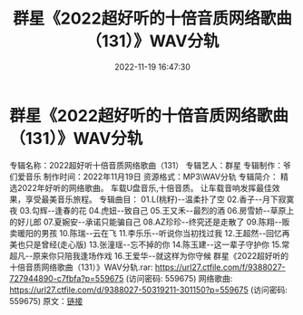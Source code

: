 ﻿---
title: 群星《2022超好听的十倍音质网络歌曲（131）》WAV分轨
date: 2022-11-19 16:47:30
categories: WAV车载音乐、镜像
tags: 华语中文
---
# 群星《2022超好听的十倍音质网络歌曲（131）》WAV分轨

专辑名称：2022超好听十倍音质网络歌曲（131）
专辑艺人：群星
专辑制作：爷们爱音乐
制作时间：2022年11月19日
资源格式：MP3\WAV分轨
专辑简介：
精选2022年好听的网络歌曲。
车载U盘音乐,十倍音质。
让车载音响发挥最佳效果，享受最美音乐旅程。
专辑曲目：
01.L(桃籽)--温柔扑了空
02.香子--月下寂寞夜
03.勾辉--逢春的花
04.虎妞--致自己
05.王又禾--最烈的酒
06.房雪娇--草原上的好儿郎
07.夏婉安--承诺只能骗自己
08.AZ珍珍--终究还是走散了
09.陈翔--贩卖暖阳的男孩
10.陈瑞--云在飞
11.李乐乐--听说你当初找过我
12.王超然--回忆再美也只是曾经(走心版)
13.张潼瑶--忘不掉的你
14.陈玉建--这一辈子守护你
15.常超凡--原来你只陪我逢场作戏
16.王爱华--就这样为你守候
群星《2022超好听的十倍音质网络歌曲（131）》WAV分轨.rar:
https://url27.ctfile.com/f/9388027-727944890-c7fbfa?p=559675
(访问密码: 559675)
网络歌曲: https://url27.ctfile.com/d/9388027-50319211-301150?p=559675
(访问密码: 559675)
原文：[链接](https://blog.sina.com.cn/s/blog_1647c7e76010310bx.html)